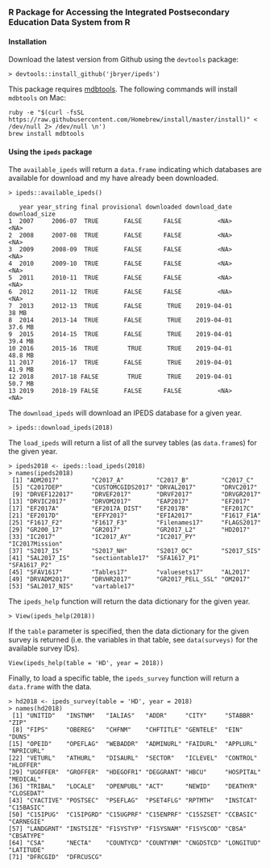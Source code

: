 ### R Package for Accessing the Integrated Postsecondary Education Data System from R

<!-- 
[![Build Status](https://api.travis-ci.org/jbryer/ipeds.svg)](https://travis-ci.org/jbryer/ipeds?branch=master)
[![CRAN_Status_Badge](http://www.r-pkg.org/badges/version/ipeds)](http://cran.r-project.org/package=ipeds)
![Downloads](http://cranlogs.r-pkg.org/badges/ipeds)
-->

#### Installation

Download the latest version from Github using the `devtools` package:

```
> devtools::install_github('jbryer/ipeds')
```

This package requires [mdbtools](https://github.com/brianb/mdbtools). The following commands will install `mdbtools` on Mac:

```
ruby -e "$(curl -fsSL https://raw.githubusercontent.com/Homebrew/install/master/install)" < /dev/null 2> /dev/null \n')
brew install mdbtools
```

#### Using the `ipeds` package

The `available_ipeds` will return a `data.frame` indicating which databases are available for download and my have already been downloaded.

```
> ipeds::available_ipeds()

   year year_string final provisional downloaded download_date download_size
1  2007     2006-07  TRUE       FALSE      FALSE          <NA>          <NA>
2  2008     2007-08  TRUE       FALSE      FALSE          <NA>          <NA>
3  2009     2008-09  TRUE       FALSE      FALSE          <NA>          <NA>
4  2010     2009-10  TRUE       FALSE      FALSE          <NA>          <NA>
5  2011     2010-11  TRUE       FALSE      FALSE          <NA>          <NA>
6  2012     2011-12  TRUE       FALSE      FALSE          <NA>          <NA>
7  2013     2012-13  TRUE       FALSE       TRUE    2019-04-01         38 MB
8  2014     2013-14  TRUE       FALSE       TRUE    2019-04-01       37.6 MB
9  2015     2014-15  TRUE       FALSE       TRUE    2019-04-01       39.4 MB
10 2016     2015-16  TRUE        TRUE       TRUE    2019-04-01       48.8 MB
11 2017     2016-17  TRUE       FALSE       TRUE    2019-04-01       41.9 MB
12 2018     2017-18 FALSE        TRUE       TRUE    2019-04-01       50.7 MB
13 2019     2018-19 FALSE       FALSE      FALSE          <NA>          <NA>
```

The `download_ipeds` will download an IPEDS database for a given year.

```
> ipeds::download_ipeds(2018)
```

The `load_ipeds` will return a list of all the survey tables (as `data.frame`s) for the given year.

```
> ipeds2018 <- ipeds::load_ipeds(2018)
> names(ipeds2018)
 [1] "ADM2017"         "C2017_A"         "C2017_B"         "C2017_C"        
 [5] "C2017DEP"        "CUSTOMCGIDS2017" "DRVAL2017"       "DRVC2017"       
 [9] "DRVEF122017"     "DRVEF2017"       "DRVF2017"        "DRVGR2017"      
[13] "DRVIC2017"       "DRVOM2017"       "EAP2017"         "EF2017"         
[17] "EF2017A"         "EF2017A_DIST"    "EF2017B"         "EF2017C"        
[21] "EF2017D"         "EFFY2017"        "EFIA2017"        "F1617_F1A"      
[25] "F1617_F2"        "F1617_F3"        "Filenames17"     "FLAGS2017"      
[29] "GR200_17"        "GR2017"          "GR2017_L2"       "HD2017"         
[33] "IC2017"          "IC2017_AY"       "IC2017_PY"       "IC2017Mission"  
[37] "S2017_IS"        "S2017_NH"        "S2017_OC"        "S2017_SIS"      
[41] "SAL2017_IS"      "sectiontable17"  "SFA1617_P1"      "SFA1617_P2"     
[45] "SFAV1617"        "Tables17"        "valuesets17"     "AL2017"         
[49] "DRVADM2017"      "DRVHR2017"       "GR2017_PELL_SSL" "OM2017"         
[53] "SAL2017_NIS"     "vartable17"
```

The `ipeds_help` function will return the data dictionary for the given year.

```
> View(ipeds_help(2018))
```

If the `table` parameter is specified, then the data dictionary for the given survey is returned (i.e. the variables in that table, see `data(surveys)` for the available survey IDs).

```
View(ipeds_help(table = 'HD', year = 2018))
```

Finally, to load a specific table, the `ipeds_survey` function will return a `data.frame` with the data.

```
> hd2018 <- ipeds_survey(table = 'HD', year = 2018)
> names(hd2018)
 [1] "UNITID"   "INSTNM"   "IALIAS"   "ADDR"     "CITY"     "STABBR"   "ZIP"     
 [8] "FIPS"     "OBEREG"   "CHFNM"    "CHFTITLE" "GENTELE"  "EIN"      "DUNS"    
[15] "OPEID"    "OPEFLAG"  "WEBADDR"  "ADMINURL" "FAIDURL"  "APPLURL"  "NPRICURL"
[22] "VETURL"   "ATHURL"   "DISAURL"  "SECTOR"   "ICLEVEL"  "CONTROL"  "HLOFFER" 
[29] "UGOFFER"  "GROFFER"  "HDEGOFR1" "DEGGRANT" "HBCU"     "HOSPITAL" "MEDICAL" 
[36] "TRIBAL"   "LOCALE"   "OPENPUBL" "ACT"      "NEWID"    "DEATHYR"  "CLOSEDAT"
[43] "CYACTIVE" "POSTSEC"  "PSEFLAG"  "PSET4FLG" "RPTMTH"   "INSTCAT"  "C15BASIC"
[50] "C15IPUG"  "C15IPGRD" "C15UGPRF" "C15ENPRF" "C15SZSET" "CCBASIC"  "CARNEGIE"
[57] "LANDGRNT" "INSTSIZE" "F1SYSTYP" "F1SYSNAM" "F1SYSCOD" "CBSA"     "CBSATYPE"
[64] "CSA"      "NECTA"    "COUNTYCD" "COUNTYNM" "CNGDSTCD" "LONGITUD" "LATITUDE"
[71] "DFRCGID"  "DFRCUSCG"
```

